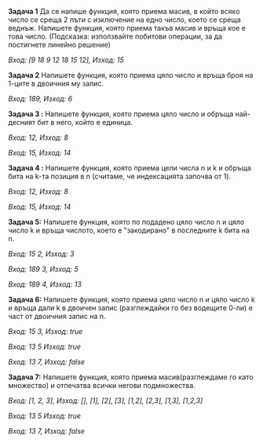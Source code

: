 **Задача 1** Да се напише функция, която приема масив, в който всяко число се среща 2 пъти с изключение на едно число, което се среща веднъж.
Напишете функция, която приема такъв масив и връща кое е това число.
(Подсказка: използвайте побитови операции, за да постигнете линейно решение)

*Вход: [9 18 9 12 18 15 12], Изход: 15*


**Задача 2** Напишете функция, която приема цяло число и връща броя на 1-ците в двоичния му запис.

*Вход: 189,  Изход: 6*

**Задача 3 :** Напишете функция, която приема цяло число и обръща най-десният бит в него, който е единица.

*Вход: 12, Изход: 8*

*Вход: 15, Изход: 14*

**Задача 4 :** Напишете функция, която приема цели числа n и k и обръща бита на k-та позиция в n (считаме, че индексацията започва от 1).

*Вход: 12, Изход: 8*

*Вход: 15, Изход: 14*

**Задача 5:** Напишете функция, която по подадено цяло число n и цяло число k и връща числото, което е "закодирано" в последните k бита на n.

*Вход: 15 2, Изход: 3*

*Вход: 189 3, Изход: 5*

*Вход: 189 4, Изход: 13*

**Задача 6:** Напишете функция, която приема цяло число n и цяло число k и връща дали k в двоичен запис (разглеждайки го без водещите 0-ли) е част от двоичния запис на n.

*Вход: 15 3, Изход: true*

*Вход: 13 5 Изход: true*

*Вход: 13 7, Изход: false*

**Задача 7:** Напишете функция, която приема масив(разглеждаме го като множество) и отпечатва всички негови подмножества.

*Вход: [1, 2, 3], Изход: [], [1], [2], [3], [1,2], [2,3], [1,3], [1,2,3]*

*Вход: 13 5 Изход: true*

*Вход: 13 7, Изход: false*

